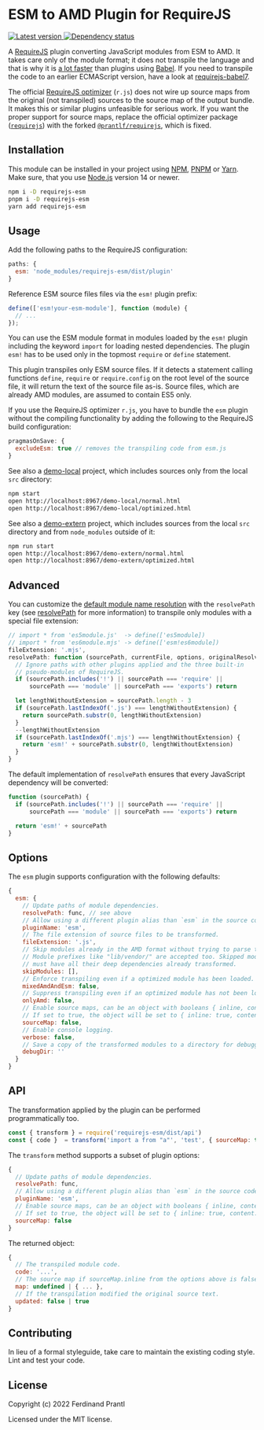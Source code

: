 # ESM to AMD Plugin for RequireJS

[![Latest version](https://img.shields.io/npm/v/requirejs-esm)
 ![Dependency status](https://img.shields.io/librariesio/release/npm/requirejs-esm)
](https://www.npmjs.com/package/requirejs-esm)

A [RequireJS] plugin converting JavaScript modules from ESM to AMD. It takes care only of the module format; it does not transpile the language and that is why it is [a lot faster] than plugins using [Babel]. If you need to transpile the code to an earlier ECMAScript version, have a look at [requirejs-babel7].

The official [RequireJS optimizer] (`r.js`) does not wire up source maps from the original (not transpiled) sources to the source map of the output bundle. It makes this or similar plugins unfeasible for serious work. If you want the proper support for source maps, replace the official optimizer package ([`requirejs`]) with the forked [`@prantlf/requirejs`], which is fixed.

## Installation

This module can be installed in your project using [NPM], [PNPM] or [Yarn]. Make sure, that you use [Node.js] version 14 or newer.

```sh
npm i -D requirejs-esm
pnpm i -D requirejs-esm
yarn add requirejs-esm
```

## Usage

Add the following paths to the RequireJS configuration:

```javascript
paths: {
  esm: 'node_modules/requirejs-esm/dist/plugin'
}
```

Reference ESM source files files via the `esm!` plugin prefix:

```javascript
define(['esm!your-esm-module'], function (module) {
  // ...
});
```

You can use the ESM module format in modules loaded by the `esm!` plugin including the keyword `import` for loading nested dependencies. The plugin `esm!` has to be used only in the topmost `require` or `define` statement.

This plugin transpiles only ESM source files. If it detects a statement calling functions `define`, `require` or `require.config` on the root level of the source file, it will return the text of the source file as-is. Source files, which are already AMD modules, are assumed to contain ES5 only.

If you use the RequireJS optimizer `r.js`, you have to bundle the `esm` plugin without the compiling functionality by adding the following to the RequireJS build configuration:

```js
pragmasOnSave: {
  excludeEsm: true // removes the transpiling code from esm.js
}
```

See also a [demo-local] project, which includes sources only from the local `src` directory:

```sh
npm start
open http://localhost:8967/demo-local/normal.html
open http://localhost:8967/demo-local/optimized.html
```

See also a [demo-extern] project, which includes sources from the local `src` directory and from `node_modules` outside of it:

```sh
npm run start
open http://localhost:8967/demo-extern/normal.html
open http://localhost:8967/demo-extern/optimized.html
```

## Advanced

You can customize the [default module name resolution] with the `resolvePath` key (see [resolvePath] for more information) to transpile only modules with a special file extension:

```js
// import * from 'es5module.js'  -> define(['es5module])
// import * from 'es6module.mjs' -> define(['esm!es6module])
fileExtension: '.mjs',
resolvePath: function (sourcePath, currentFile, options, originalResolvePath) {
  // Ignore paths with other plugins applied and the three built-in
  // pseudo-modules of RequireJS.
  if (sourcePath.includes('!') || sourcePath === 'require' ||
      sourcePath === 'module' || sourcePath === 'exports') return

  let lengthWithoutExtension = sourcePath.length - 3
  if (sourcePath.lastIndexOf('.js') === lengthWithoutExtension) {
    return sourcePath.substr(0, lengthWithoutExtension)
  }
  --lengthWithoutExtension
  if (sourcePath.lastIndexOf('.mjs') === lengthWithoutExtension) {
    return 'esm!' + sourcePath.substr(0, lengthWithoutExtension)
  }
}
```

The default implementation of `resolvePath` ensures that every JavaScript dependency will be converted:

```js
function (sourcePath) {
  if (sourcePath.includes('!') || sourcePath === 'require' ||
      sourcePath === 'module' || sourcePath === 'exports') return

  return 'esm!' + sourcePath
}
```

## Options

The `esm` plugin supports configuration with the following defaults:

```js
{
  esm: {
    // Update paths of module dependencies.
    resolvePath: func, // see above
    // Allow using a different plugin alias than `esm` in the source code.
    pluginName: 'esm',
    // The file extension of source files to be transformed.
    fileExtension: '.js',
    // Skip modules already in the AMD format without trying to parse them.
    // Module prefixes like "lib/vendor/" are accepted too. Skipped modules
    // must have all their deep dependencies already transformed.
    skipModules: [],
    // Enforce transpiling even if a optimized module has been loaded.
    mixedAmdAndEsm: false,
    // Suppress transpiling even if an optimized module has not been loaded yet.
    onlyAmd: false,
    // Enable source maps, can be an object with booleans { inline, content }.
    // If set to true, the object will be set to { inline: true, content: true }.
    sourceMap: false,
    // Enable console logging.
    verbose: false,
    // Save a copy of the transformed modules to a directory for debugging purposes.
    debugDir: ''
  }
}
```

## API

The transformation applied by the plugin can be performed programmatically too.

```js
const { transform } = require('requirejs-esm/dist/api')
const { code }  = transform('import a from "a"', 'test', { sourceMap: true })
```

The `transform` method supports a subset of plugin options:

```js
{
  // Update paths of module dependencies.
  resolvePath: func,
  // Allow using a different plugin alias than `esm` in the source code.
  pluginName: 'esm',
  // Enable source maps, can be an object with booleans { inline, content }.
  // If set to true, the object will be set to { inline: true, content: true }.
  sourceMap: false
}
```

The returned object:

```js
{
  // The transpiled module code.
  code: '...',
  // The source map if sourceMap.inline from the options above is false.
  map: undefined | { ... },
  // If the transpilation modified the original source text.
  updated: false | true
}
```

## Contributing

In lieu of a formal styleguide, take care to maintain the existing coding style. Lint and test your code.

## License

Copyright (c) 2022 Ferdinand Prantl

Licensed under the MIT license.

[Babel]: https://babeljs.io/
[RequireJS]: http://requirejs.org
[RequireJS optimizer]: https://requirejs.org/docs/optimization.html
[requirejs-babel7]: https://www.npmjs.com/package/requirejs-babel7
[`requirejs`]: https://www.npmjs.com/package/requirejs
[`@prantlf/requirejs`]: https://www.npmjs.com/package/@prantlf/requirejs
[Node.js]: http://nodejs.org/
[NPM]: https://www.npmjs.com/
[PNPM]: https://pnpm.io/
[Yarn]: https://yarnpkg.com/
[demo-local]: https://github.com/prantlf/requirejs-esm/tree/master/demo-local
[demo-extern]: https://github.com/prantlf/requirejs-esm/tree/master/demo-extern
[default module name resolution]: https://github.com/prantlf/requirejs-esm/blob/master/src/resolve-path.js#L48
[resolvePath]: https://github.com/tleunen/babel-plugin-module-resolver/blob/master/DOCS.md#resolvepath
[a lot faster]: ./perf/README.md#readme
